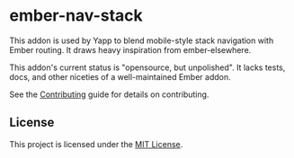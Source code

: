 # ember-nav-stack

This addon is used by Yapp to blend mobile-style stack navigation with Ember routing. It draws heavy inspiration from ember-elsewhere.

This addon's current status is "opensource, but unpolished". It lacks tests, docs, and other niceties of a well-maintained Ember addon.

See the [Contributing](CONTRIBUTING.md) guide for details on contributing.


License
------------------------------------------------------------------------------

This project is licensed under the [MIT License](LICENSE.md).
